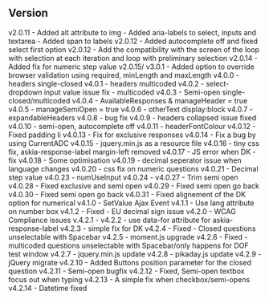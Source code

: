 Version
-------
v2.0.11 - Added alt attribute to img
    - Added aria-labels to select, inputs and textarea
    - Added span to labels
v2.0.12 - Added autocomplete off and fixed select first option
v2.0.12 - Add the compatibility with the screen of the loop with selection at each iteration and loop with preliminary selection
    v2.0.14 - Added fix for numeric step value
    v2.0.15/ v3.0.1 - Added option to override browser validation using required, minLength and maxLength
v4.0.0 - headers single-closed
  v4.0.1 - headers multicoded
  v4.0.2 - select-dropdown input value issue fix - multicoded
  v4.0.3 - Semi-open single-closed/multicoded
  v4.0.4 - AvailableResponses & manageHeader = true
  v4.0.5 - manageSemiOpen = true
  v4.0.6 - otherText display:block
  v4.0.7 - expandableHeaders
  v4.0.8 - bug fix
  v4.0.9 - headers collapsed issue fixed
  v4.0.10 - semi-open, autocomplete off
  v4.0.11 - headerFontColour
  v4.0.12 - Fixed padding li
  v4.0.13 - Fix for exclusive responses
  v4.0.14 - Fix a bug by using CurrentADC
  v4.0.15 - jquery.min.js as a resource file
  v4.0.16 - tiny css fix, askia-response-label margin-left removed
  v4.0.17 - JS error when DK - fix
  v4.0.18 - Some optimisation
  v4.0.19 - decimal seperator issue when language changes
  v4.0.20 - css fix on numeric questions
  v4.0.21 - Decimal step value
  v4.0.23 - numUseInput
  v4.0.24 -
  v4.0.27 - Trim semi open
  v4.0.28 - Fixed exclusive and semi open
  v4.0.29 - Fixed semi open go back
  v4.0.30 - Fixed semi open go back
  v4.0.31 - Fixed alignement of the DK option for numerical
v4.1.0 - SetValue Ajax Event
  v4.1.1 - Use lang attribute on number box
  v4.1.2 - Fixed - EU decimal sign issue
v4.2.0 - WCAG Compliance issues
  v.4.2.1 -
  v4.2.2 - use data-for attribute for askia-response-label
  v4.2.3 - simple fix for DK
  v4.2.4 - Fixed - Closed questions unselectable with Spacebar
  v4.2.5 - moment.js upgrade
  v4.2.6 - Fixed - multicoded questions unselectable with Spacebar/only happens for DOF test window
  v4.2.7 - jquery.min.js update
  v4.2.8 - pikaday.js update
  v4.2.9 - jQuery migrate
  v4.2.10 - Added Buttons position parameter for the closed question
  v4.2.11 - Semi-open bugfix
  v4.2.12 - Fixed, Semi-open textbox focus out when typing
  v4.2.13 - A simple fix when checkbox/semi-opens
  v4.2.14 - Datetime fixed